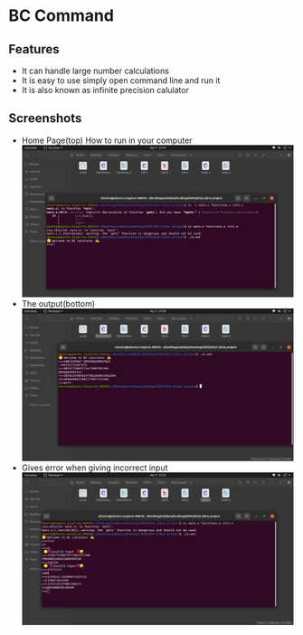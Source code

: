# BC Command
 
## Features
   - It can handle large number calculations
   - It is easy to use simply open command line and run it
   - It is also known as infinite precision calulator
   
   
## Screenshots
- Home Page(top) How to run in your computer
![App Screenshot](s3.png)
- The output(bottom)
![App Screenshot](s2.png)
- Gives error when giving incorrect input
![App Screenshot](s1.png)
